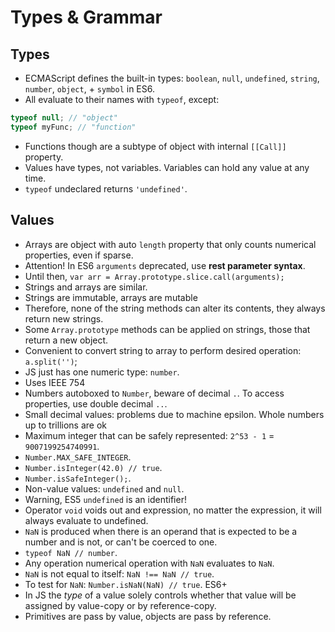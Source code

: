 # Types & Grammar
## Types
* ECMAScript defines the built-in types: `boolean`, `null`, `undefined`, `string`, `number`, `object`, + `symbol` in ES6.
* All evaluate to their names with `typeof`, except:
```js
typeof null; // "object"
typeof myFunc; // "function"
```
* Functions though are a subtype of object with internal `[[Call]]` property.
* Values have types, not variables. Variables can hold any value at any time.
* `typeof` undeclared returns `'undefined'`.

## Values
* Arrays are object with auto `length` property that only counts numerical properties, even if sparse.
* Attention! In ES6 `arguments` deprecated, use **rest parameter syntax**.
* Until then, `var arr = Array.prototype.slice.call(arguments);`
* Strings and arrays are similar.
* Strings are immutable, arrays are mutable
* Therefore, none of the string methods can alter its contents, they always return new strings.
* Some `Array.prototype` methods can be applied on strings, those that return a new object.
* Convenient to convert string to array to perform desired operation: `a.split('')`;
* JS just has one numeric type: `number`.
* Uses IEEE 754
* Numbers autoboxed to `Number`, beware of decimal `.`. To access properties, use double decimal `..`.
* Small decimal values: problems due to machine epsilon. Whole numbers up to trillions are ok
* Maximum integer that can be safely represented: `2^53 - 1` = `9007199254740991`.
* `Number.MAX_SAFE_INTEGER`.
* `Number.isInteger(42.0) // true`.
* `Number.isSafeInteger();`.
* Non-value values: `undefined` and `null`.
* Warning, ES5 `undefined` is an identifier!
* Operator `void` voids out and expression, no matter the expression, it will always evaluate to undefined.
* `NaN` is produced when there is an operand that is expected to be a number and is not, or can't be coerced to one.
* `typeof NaN // number`.
* Any operation numerical operation with `NaN` evaluates to `NaN`.
* `NaN` is not equal to itself: `NaN !== NaN // true`.
* To test for `NaN`: `Number.isNaN(NaN) // true`. ES6+
* In JS the *type* of a value solely controls whether that value will be assigned by value-copy or by reference-copy.
* Primitives are pass by value, objects are pass by reference.
